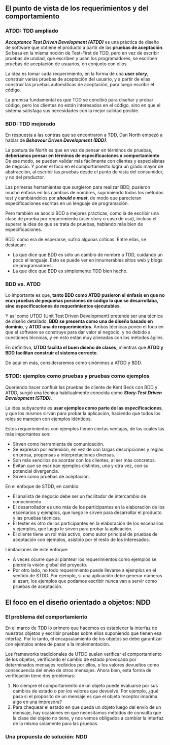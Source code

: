 ## El punto de vista de los requerimientos y del comportamiento

### ATDD: TDD ampliado 

***Acceptance Test Driven Development (ATDD)*** es una práctica de diseño de software que obtiene el producto a partir de las **pruebas de aceptación**. Se basa en la misma noción de Test-First de TDD, pero en vez de escribir pruebas de unidad, que escriben y usan los programadores, se escriben pruebas de aceptación de usuarios, en conjunto con ellos.

La idea es tomar cada requerimiento, en la forma de una ***user story***, construir varias pruebas de aceptación del usuario, y a partir de ellas construir las pruebas automáticas de aceptación, para luego escribir el código.

La premisa fundamental es que TDD se concibió para diseñar y probar código, pero los clientes no están interesados en el código, sino en que el sistema satisfaga sus necesidades con la mejor calidad posible.

### BDD: TDD mejorado 

En respuesta a las contras que se encontraron a TDD, Dan North empezó a hablar de ***Behavour Driven Development (BDD)***. 

La postura de North es que en vez de pensar en términos de pruebas, **deberíamos pensar en términos de especificaciones o comportamiento** De ese modo, se pueden validar más fácilmente con clientes y especialistas de negocio. Y poner el foco en el comportamiento logra un grado mayor de abstracción, al escribir las pruebas desde el punto de vista del consumidor, y no del productor. 

Las primeras herramientas que surgieron para realizar BDD, pusieron mucho énfasis en los cambios de nombres, suprimiendo todos los métodos test y cambiándolos por ***should o must***, de modo que parecieran especificaciones escritas en un lenguaje de programación. 

Pero también se asoció BDD a mejores prácticas, como la de escribir una clase de prueba por requerimiento (user story o caso de uso), incluso el superar la idea de que se trata de pruebas, hablando más bien de especificaciones.

BDD, como era de esperarse, sufrió algunas críticas. Entre ellas, se destacan:
- La que dice que BDD es sólo un cambio de nombre a TDD, cuidando un poco el lenguaje. Esto se puede ver en innumerables sitios web y blogs de programadores.
- La que dice que BDD es simplemente TDD bien hecho.

### BDD vs. ATDD

Lo importante es que, **tanto BDD como ATDD pusieron el énfasis en que no eran pruebas de pequeñas porciones de código lo que se desarrollaba, sino especificaciones de requerimientos ejecutables**. 

Y así como UTDD (Unit Test Driven Development) pretende ser una técnica de diseño detallado, **BDD se presenta como una de diseño basado en dominio**, y **ATDD una de requerimientos**. Ambas técnicas ponen el foco en que el software se construye para dar valor al negocio, y no debido a cuestiones técnicas, y en esto están muy alineadas con los métodos ágiles. 

En definitiva, **UTDD facilita el buen diseño de clases**, mientras que **ATDD y BDD facilitan construir el sistema correcto**.

De aquí en más, consideraremos como sinónimos a ATDD y BDD.


### STDD: ejemplos como pruebas y pruebas como ejemplos

Queriendo hacer confluir las pruebas de cliente de Kent Beck con BDD y ATDD, surgió una técnica habitualmente conocida como ***Story-Test Driven Development (STDD)***.

La idea subyacente es **usar ejemplos como parte de las especificaciones**, y que los mismos sirvan para probar la aplicación, haciendo que todos los roles se manejen con ejemplos idénticos. 

Estos requerimientos con ejemplos tienen ciertas ventajas, de las cuales las más importantes son:
- Sirven como herramienta de comunicación.
- Se expresan por extensión, en vez de con largas descripciones y reglas en prosa, propensas a interpretaciones diversas.
- Son más sencillos de acordar con los clientes, al ser más concretos.
- Evitan que se escriban ejemplos distintos, una y otra vez, con su potencial divergencia.
- Sirven como pruebas de aceptación.

En el enfoque de STDD, en cambio:
- El analista de negocio debe ser un facilitador de intercambio de conocimiento.
- El desarrollador es uno más de los participantes en la elaboración de los escenarios y ejemplos, que luego le sirven para desarrollar el producto y las pruebas técnicas.
- El tester es otro de los participantes en la elaboración de los escenarios y ejemplos, que luego le sirven para probar la aplicación.
- El cliente tiene un rol más activo, como autor principal de pruebas de aceptación con ejemplos, asistido por el resto de los interesados.

Limitaciones de este enfoque:
- A veces ocurre que al plantear los requerimientos como ejemplos se pierde la visión global del proyecto.
- Por otro lado, no todo requerimiento puede llevarse a ejemplos en el sentido de STDD. Por ejemplo, si una aplicación debe generar números al azarr, los ejemplos que podamos escribir nunca van a servir como pruebas de aceptación.


## El foco en el diseño orientado a objetos: NDD

### El problema del comportamiento
En el marco de TDD lo primero que hacemos es establecer la interfaz de nuestros objetos y escribir pruebas sobre ellos suponiendo que tienen esa interfaz. Por lo tanto, el encapsulamiento de los objetos se debe garantizar con ejemplos antes de pasar a la implementación. 

Los frameworks tradicionales de UTDD suelen verificar el comportamiento de los objetos, verificando el cambio de estado provocado por determinados mensajes recibidos por ellos, o los valores devueltos como consecuencia del envío de otros mensajes. Ahora bien, esta forma de verificación tiene dos problemas:

1) No siempre el comportamiento de un objeto puede evaluarse por sus cambios de estado o por los valores que devuelve. Por ejemplo, ¿qué pasa si el propósito de un mensaje es que el objeto receptor imprima algo en una impresora?
2) Para chequear el estado en que queda un objeto luego del envío de un mensaje, hay ocasiones en que necesitamos métodos de consulta que la clase del objeto no tiene,
y nos vemos obligados a cambiar la interfaz de la misma solamente para las pruebas.

### Una propuesta de solución: NDD
